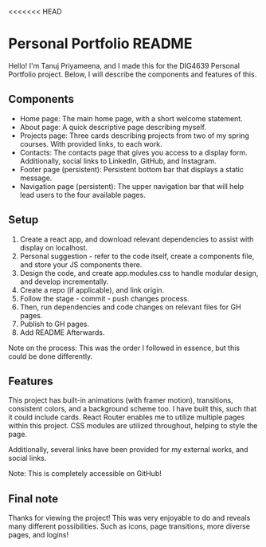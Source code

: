 <<<<<<< HEAD
# Personal Portfolio README

Hello! I'm Tanuj Priyameena, and I made this for the DIG4639 Personal Portfolio project. Below, I will describe the components and features of this.

## Components
- Home page: The main home page, with a short welcome statement.
- About page: A quick descriptive page describing myself.
- Projects page: Three cards describing projects from two of my spring courses. With provided links, to each work.
- Contacts: The contacts page that gives you access to a display form. Additionally, social links to LinkedIn, GitHub, and Instagram.
- Footer page (persistent): Persistent bottom bar that displays a static message.
- Navigation page (persistent): The upper navigation bar that will help lead users to the four available pages.

## Setup 
1. Create a react app, and download relevant dependencies to assist with display on localhost.
2. Personal suggestion - refer to the code itself, create a components file, and store your JS components there.
3. Design the code, and create app.modules.css to handle modular design, and develop incrementally.
4. Create a repo (if applicable), and link origin.
5. Follow the stage - commit - push changes process.
6. Then, run dependencies and code changes on relevant files for GH pages.
7. Publish to GH pages.
8. Add README Afterwards.

Note on the process: This was the order I followed in essence, but this could be done differently.

## Features
This project has built-in animations (with framer motion), transitions, consistent colors, and a background scheme too. I have built this, such that it could include cards. React Router enables me to utilize multiple pages within this project. CSS modules are utilized throughout, helping to style the page.

Additionally, several links have been provided for my external works, and social links.

Note: This is completely accessible on GitHub!

## Final note
Thanks for viewing the project! This was very enjoyable to do and reveals many different possibilities. Such as icons, page transitions, more diverse pages, and logins!
